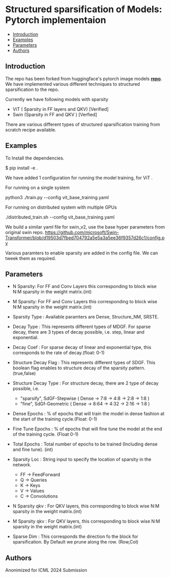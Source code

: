 # Structured sparsification of Models: Pytorch implementaion
- [Introduction](#introduction)
- [Examples](#examples)
- [Parameters](#parameters)
- [Authors](#authors)

## Introduction

The repo has been forked from huggingface's pytorch image models [**repo**](https://github.com/rwightman/pytorch-image-models). 
We have implemented various different techniques to structured sparsification to the repo.

Currently we have following models with sparsity
- ViT ( Sparsity in FF layers and QKV) [Verified]
- Swin (Sparsity in FF and QKV ) [Verfied]

There are various different types of structured sparsification training from scratch recipe available.

## Examples
To Install the dependencies.

$ pip install -e .

We have added 1 configuration for running the model training, for ViT .

For running on a single system

python3 ./train.py --config vit_base_training.yaml 

For running on distributed system with multiple GPUs

./distributed_train.sh --config vit_base_training.yaml

We build a similar yaml file for swin_v2, use the base hyper parameters from original swin repo.
https://github.com/microsoft/Swin-Transformer/blob/d19503d7fbed704792a5e5a3a5ee36f9357d26c1/config.py



Various paramters to enable sparsity are added in the config file. We can tweek them as required.

## Parameters
* N Sparsity: For FF and Conv Layers this corresponding to block wise N:M sparsity in the weight matrix.(int)
* M Sparsity: For FF and Conv Layers this corresponding to block wise N:M sparsity in the weight matrix.(int)

* Sparsity Type : Available paramters are Dense, Structure_NM, SRSTE.

* Decay Type : This represents different types of MDGF. For sparse decay, there are 3 types of decay possible, i.e. step, linear and exponential.
* Decay Coef : For sparse decay of linear and exponential type, this corresponds to the rate of decay.(float: 0-1)

* Structure Decay Flag : This represents different types of SDGF.
                         This boolean flag enables to structure decay of the sparsity pattern. (true,false)
* Structure Decay Type : For structure decay, there are 2 type of decay possible, i.e. 
    * "sparsify", SdGF-Stepwise (  Dense -> 7:8    -> 4:8  -> 2:8  -> 1:8 )
    * "fine", SdGf-Geometric (  Dense -> 8:64 -> 4:32 -> 2:16 -> 1:8 )


* Dense Epochs : % of epochs that will train the model in dense fashion at the start of the training cycle.(Float: 0-1)
* Fine Tune Epochs : % of epochs that will fine tune the model at the end of the training cycle. (Float 0-1)
* Total Epochs : Total number of epochs to be trained (Including dense and fine tune).  (int)
* Sparsity Loc : String input to specify the location of sparsity in the network. 
    * FF -> FeedForward
    * Q -> Queries
    * K -> Keys
    * V -> Values
    * C -> Convolutions
* N Sparsity qkv : For QKV layers, this corresponding to block wise N:M sparsity in the weight matrix.(int)
* M Sparsity qkv : For QKV layers, this corresponding to block wise N:M sparsity in the weight matrix.(int)
* Sparse Dim : This corresponds the direction fo the block for sparsification. By Default we prune along the row. (Row,Col)



## Authors
Anonimized for ICML 2024 Submission

